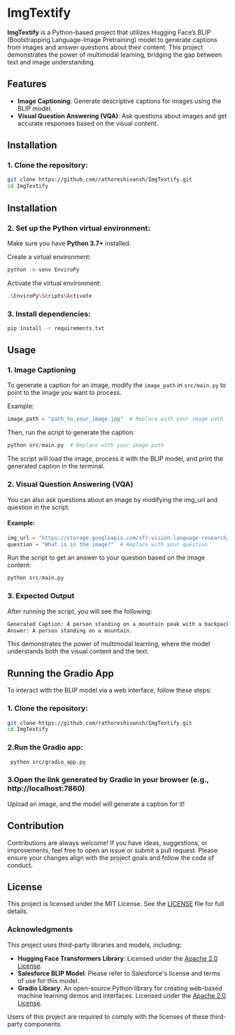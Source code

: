 # ImgTextify

**ImgTextify** is a Python-based project that utilizes Hugging Face’s BLIP (Bootstrapping Language-Image Pretraining) model to generate captions from images and answer questions about their content. This project demonstrates the power of multimodal learning, bridging the gap between text and image understanding.

## Features

- **Image Captioning**: Generate descriptive captions for images using the BLIP model.
- **Visual Question Answering (VQA)**: Ask questions about images and get accurate responses based on the visual content.

## Installation

### 1. Clone the repository:

```bash
git clone https://github.com/rathoreshivansh/ImgTextify.git
cd ImgTextify
```

## Installation

### 2. Set up the Python virtual environment:

Make sure you have **Python 3.7+** installed.

Create a virtual environment:

```bash
python -m venv EnviroPy
```

Activate the virtual environment:

```bash
.\EnviroPy\Scripts\Activate
```

### 3. Install dependencies:

```bash
pip install -r requirements.txt
```

## Usage

### 1. **Image Captioning**

To generate a caption for an image, modify the `image_path` in `src/main.py` to point to the image you want to process.

Example:

```python
image_path = "path_to_your_image.jpg"  # Replace with your image path
```

Then, run the script to generate the caption:

```python
python src/main.py  # Replace with your image path
```

The script will load the image, process it with the BLIP model, and print the generated caption in the terminal.

### 2. Visual Question Answering (VQA)

You can also ask questions about an image by modifying the img_url and question in the script.

#### Example:

```python
img_url = "https://storage.googleapis.com/sfr-vision-language-research/BLIP/demo.jpg"  # Replace with your image URL
question = "What is in the image?"  # Replace with your question
```

Run the script to get an answer to your question based on the image content:

```python
python src/main.py
```

### 3. Expected Output

After running the script, you will see the following:

```bash
Generated Caption: A person standing on a mountain peak with a backpack.
Answer: A person standing on a mountain.
```

This demonstrates the power of multimodal learning, where the model understands both the visual content and the text.

## Running the Gradio App

To interact with the BLIP model via a web interface, follow these steps:

### 1. Clone the repository:

```bash
git clone https://github.com/rathoreshivansh/ImgTextify.git
cd ImgTextify
```

### 2.Run the Gradio app:

```bash
 python src/gradio_app.py
```

### 3.Open the link generated by Gradio in your browser (e.g., http://localhost:7860)

Upload an image, and the model will generate a caption for it!

## Contribution

Contributions are always welcome! If you have ideas, suggestions, or improvements, feel free to open an issue or submit a pull request. Please ensure your changes align with the project goals and follow the code of conduct.

## License

This project is licensed under the MIT License. See the [LICENSE](LICENSE) file for full details.

### Acknowledgments

This project uses third-party libraries and models, including:

- **Hugging Face Transformers Library**: Licensed under the [Apache 2.0 License](https://www.apache.org/licenses/LICENSE-2.0).
- **Salesforce BLIP Model**: Please refer to Salesforce's license and terms of use for this model.
- **Gradio Library**: An open-source Python library for creating web-based machine learning demos and interfaces. Licensed under the [Apache 2.0 License](https://github.com/gradio-app/gradio/blob/main/LICENSE).

Users of this project are required to comply with the licenses of these third-party components.
